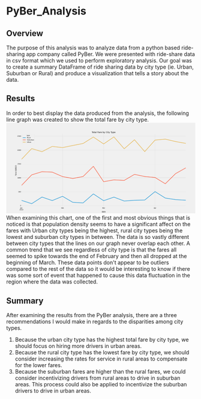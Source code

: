 # PyBer_Analysis

## Overview
The purpose of this analysis was to analyze data from a python based ride-sharing app company called PyBer.  We were presented with ride-share data in csv format which we used to perform exploratory analysis.  Our goal was to create a summary DataFrame of ride sharing data by city type (ie. Urban, Suburban or Rural) and produce a visualization that tells a story about the data.
## Results
In order to best display the data produced from the analysis, the following line graph was created to show the total fare by city type.
![Total Fare by City Type](Analysis/PyBer_fare_summary.png)
When examining this chart, one of the first and most obvious things that is noticed is that population density seems to have a significant affect on the fares with Urban city types being the highest, rural city types being the lowest and suburban city types in between.  The data is so vastly different between city types that the lines on our graph never overlap each other.  A common trend that we see regardless of city type is that the fares all seemed to spike towards the end of February and then all dropped at the beginning of March.  These data points don't appear to be outliers compared to the rest of the data so it would be interesting to know if there was some sort of event that happened to cause this data fluctuation in the region where the data was collected.
## Summary
After examining the results from the PyBer analysis, there are a three recommendations I would make in regards to the disparities among city types.
1. Because the urban city type has the highest total fare by city type, we should focus on hiring more drivers in urban areas.
2. Because the rural city type has the lowest fare by city type, we should consider increasing the rates for service in rural areas to compensate for the lower fares.
3. Because the suburban fares are higher than the rural fares, we could consider incentivizing drivers from rural areas to drive in suburban areas.  This process could also be applied to incentivize the suburban drivers to drive in urban areas.